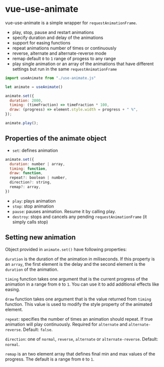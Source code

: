 # vue-use-animate

vue-use-animate is a simple wrapper for `requestAnimationFrame`.

- play, stop, pause and restart animations
- specify duration and delay of the animations
- support for easing functions
- repeat animations number of times or continuously
- reverse, alternate and alternate-reverse mode
- remap default `0` to `1` range of progess to any range
- play single animation or an array of the animations that have different settings but run in the same `requestAnimationFrame`

```javascript
import useAnimate from "./use-animate.js"

let animate = useAnimate()

animate.set({
  duration: 2000,
  timing: (timeFraction) => timeFraction * 100,
  draw: (progress) => element.style.width = progress + " %",
});

animate.play();
```

## Properties of the animate object

- `set`: defines animation 

```javascript
animate.set({
  duration: number | array,
  timing: function,
  draw: function,
  repeat?: boolean | number,
  direction?: string,
  remap?: array,
})
```

- `play`: plays animation
- `stop`: stop animation
- `pause`: pauses animation. Resume it by calling play.
- `destroy`: stops and cancels any pending `requestAnimationFrame` (it simply calls stop)

## Setting new animation

Object provided in `animate.set()` have following properties:

`duration` is the duration of the animation in miliseconds. If this property is an `array`, the first element is the delay and the second element is the `duration` of the animation.

`timing` function takes one argument that is the current progress of the animation in a range from `0` to `1`. You can use it to add additional effects like easing.

`draw` function takes one argument that is the value returned from `timing` function. This value is used to modify the style property of the animated element.

`repeat`: specifies the number of times an animation should repeat. If true animation will play continuously. Required for `alternate` and `alternate-reverse`. Default: `false`.

`direction`: one of `normal`, `reverse`, `alternate` or `alternate-reverse`. Default: `normal`.

`remap` is an two element array that defines final min and max values of the progress. The default is a range from `0` to `1`.

